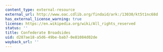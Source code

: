 ```yaml
---
content_type: external-resource
external_url: http://www.oac.cdlib.org/findaid/ark:/13030/kt5t1nc68d
has_external_license_warning: true
license: https://en.wikipedia.org/wiki/All_rights_reserved
status: ''
title: Confederate Broadsides
uid: d287ae18-a5d6-49be-bab7-0e81084d02de
wayback_url: ''
---
```

